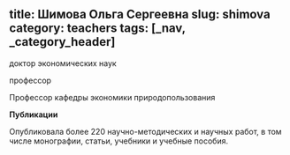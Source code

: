 title: Шимова Ольга Сергеевна
slug: shimova
category: teachers
tags: [_nav, _category_header]
---

доктор экономических наук

профессор

Профессор кафедры экономики природопользования

__Публикации__

Опубликовала более 220 научно-методических и научных работ, в том числе монографии, статьи, учебники и учебные пособия.
